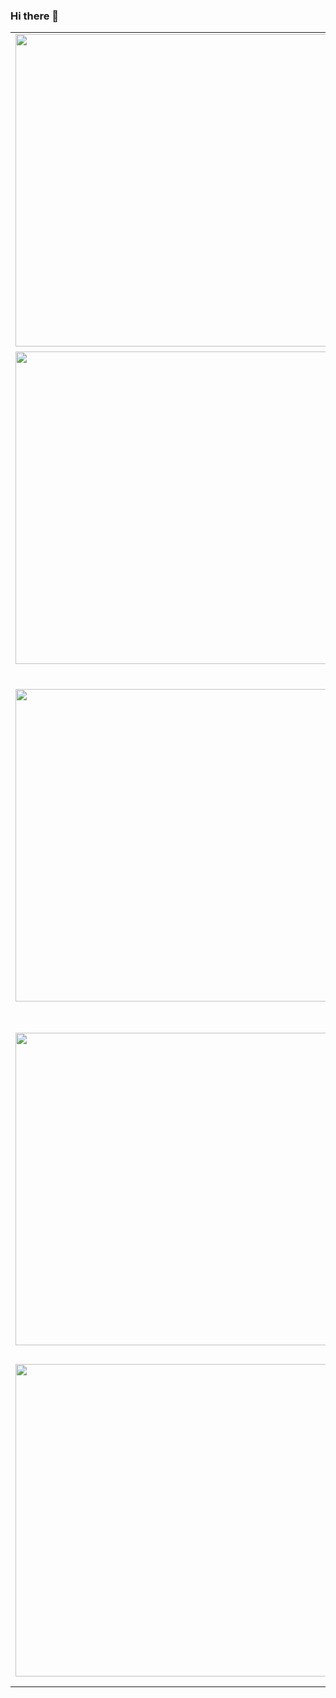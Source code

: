 ### Hi there 👋


<!-- HASHNODE_POSTS:START -->
<table>
	<tr>
			<td><img src="https://cdn.hashnode.com/res/hashnode/image-dev/upload/v1696861710984/2c59bee2-46ee-4e5d-9d55-345da8d9ef55.png" width="500" height="auto" /></td>
			<td>
				<sup>2023-10-09T14:30:29.991Z</sup><br />
				<b>My greatest article ever</b>
				<p>Nulla dolor id tempor magna dolor Lorem cupidatat ullamco proident labore elit elit ad id irure. Laboris qui incididunt id laboris officia Lorem ex pariatur. Anim excepteur dolor laboris officia elit tempor laboris quis consectetur elit ipsum eiusmod...</p>
			</td>
		</tr>
<tr>
			<td><img src="https://cdn.hashnode.com/res/hashnode/image/upload/v1650958064619/OZIlB7YIy.jpeg" width="500" height="auto" /></td>
			<td>
				<sup>2023-10-09T07:12:52.193Z</sup><br />
				<b>fugiat mollit voluptate et commodo exercitation</b>
				<p>Quis sint velit aliqua fugiat labore exercitation mollit excepteur sit sit ea sint irure. Enim labore est laborum excepteur do aute adipisicing proident velit ullamco aliquip pariatur. Amet mollit sunt dolor proident minim sint qui enim cupidatat iru...</p>
			</td>
		</tr>
<tr>
			<td><img src="https://cdn.hashnode.com/res/hashnode/image/upload/v1650958064619/OZIlB7YIy.jpeg" width="500" height="auto" /></td>
			<td>
				<sup>2023-10-04T14:25:56.160Z</sup><br />
				<b>mollit consectetur incididunt sit occaecat laborum</b>
				<p>Reprehenderit ea ullamco aute irure adipisicing deserunt eu. Deserunt exercitation pariatur consectetur mollit enim culpa excepteur enim non enim. Aliquip do dolore et. Reprehenderit excepteur voluptate incididunt proident. Aliquip veniam magna amet ...</p>
			</td>
		</tr>
<tr>
			<td><img src="https://cdn.hashnode.com/res/hashnode/image/upload/v1650958064619/OZIlB7YIy.jpeg" width="500" height="auto" /></td>
			<td>
				<sup>2023-10-04T14:21:35.636Z</sup><br />
				<b>consectetur non aute dolor excepteur reprehenderit</b>
				<p>Nisi culpa minim aute aliquip nostrud aliqua mollit veniam ex sit adipisicing deserunt aliqua officia. Voluptate aute magna ipsum deserunt commodo. Labore aliquip adipisicing qui dolor ad magna labore. Esse est est exercitation sunt sit aliqua consec...</p>
			</td>
		</tr>
<tr>
			<td><img src="https://cdn.hashnode.com/res/hashnode/image/upload/v1650958446673/FNjp5vVco.jpeg" width="500" height="auto" /></td>
			<td>
				<sup>2023-10-04T14:18:27.380Z</sup><br />
				<b>non magna ex veniam eiusmod eu</b>
				<p>Anim fugiat et eiusmod est. Nostrud occaecat velit commodo magna Lorem eiusmod fugiat cupidatat nisi aliqua esse ipsum dolor amet magna. Ullamco magna laborum amet occaecat occaecat aliqua ea. Adipisicing incididunt id aliqua proident consectetur lab...</p>
			</td>
		</tr>
</table>
<!-- HASHNODE_POSTS:END -->

<!--
**AlessandroVol23/AlessandroVol23** is a ✨ _special_ ✨ repository because its `README.md` (this file) appears on your GitHub profile.

Here are some ideas to get you started:

- 🔭 I’m currently working on ...
- 🌱 I’m currently learning ...
- 👯 I’m looking to collaborate on ...
- 🤔 I’m looking for help with ...
- 💬 Ask me about ...
- 📫 How to reach me: ...
- 😄 Pronouns: ...
- ⚡ Fun fact: ...
-->
